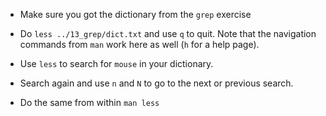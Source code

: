 - Make sure you got the dictionary from the `grep` exercise

- Do `less ../13_grep/dict.txt` and use `q` to quit. Note that the navigation
  commands from `man` work here as well (`h` for a help page).

- Use `less` to search for `mouse` in your dictionary.

- Search again and use `n` and `N` to go to the next or previous search.

- Do the same from within `man less`
